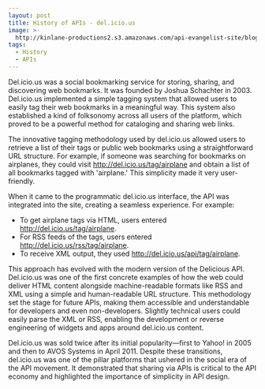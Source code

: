 ```yaml
---
layout: post
title: History of APIs - del.icio.us
image: >-
  http://kinlane-productions2.s3.amazonaws.com/api-evangelist-site/blog/delicious-logo.jpg
tags:
  - History
  - APIs
---
```

Del.icio.us was a social bookmarking service for storing, sharing, and discovering web bookmarks. It was founded by Joshua Schachter in 2003. Del.icio.us implemented a simple tagging system that allowed users to easily tag their web bookmarks in a meaningful way. This system also established a kind of folksonomy across all users of the platform, which proved to be a powerful method for cataloging and sharing web links.

The innovative tagging methodology used by del.icio.us allowed users to retrieve a list of their tags or public web bookmarks using a straightforward URL structure. For example, if someone was searching for bookmarks on airplanes, they could visit http://del.icio.us/tag/airplane and obtain a list of all bookmarks tagged with 'airplane.' This simplicity made it very user-friendly.

When it came to the programmatic del.icio.us interface, the API was integrated into the site, creating a seamless experience. For example:

- To get airplane tags via HTML, users entered http://del.icio.us/tag/airplane.
- For RSS feeds of the tags, users entered http://del.icio.us/rss/tag/airplane.
- To receive XML output, they used http://del.icio.us/api/tag/airplane.

This approach has evolved with the modern version of the Delicious API. Del.icio.us was one of the first concrete examples of how the web could deliver HTML content alongside machine-readable formats like RSS and XML using a simple and human-readable URL structure. This methodology set the stage for future APIs, making them accessible and understandable for developers and even non-developers. Slightly technical users could easily parse the XML or RSS, enabling the development or reverse engineering of widgets and apps around del.icio.us content.

Del.icio.us was sold twice after its initial popularity—first to Yahoo! in 2005 and then to AVOS Systems in April 2011. Despite these transitions, del.icio.us was one of the pillar platforms that ushered in the social era of the API movement. It demonstrated that sharing via APIs is critical to the API economy and highlighted the importance of simplicity in API design.